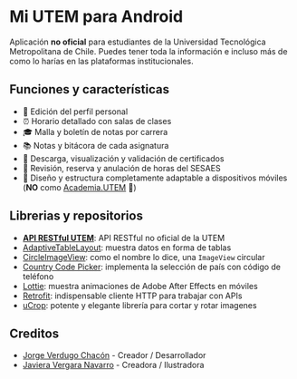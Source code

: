 # Mi UTEM para Android
Aplicación **no oficial** para estudiantes de la Universidad Tecnológica Metropolitana de Chile. Puedes tener toda la información e incluso más de como lo harías en las plataformas institucionales.
## Funciones y características
* 💁 Edición del perfil personal
* ⏰ Horario detallado con salas de clases
* 🎓 Malla y boletín de notas por carrera
* 📚 Notas y bitácora de cada asignatura
* 📃 Descarga, visualización y validación de certificados
* 🏥 Revisión, reserva y anulación de horas del SESAES
* 📱 Diseño y estructura completamente adaptable a dispositivos móviles (**NO** como [Academia.UTEM](https://academia.utem.cl/ "Academia UTEM") 🤭)
## Librerias y repositorios
* [**API RESTful UTEM**](https://github.com/mapacheverdugo/api-utem "Repositorio de GitHub de API RESTful UTEM"): API RESTful no oficial de la UTEM
* [AdaptiveTableLayout](https://github.com/Cleveroad/AdaptiveTableLayout "Repositorio de GitHub de AdaptiveTableLayout"): muestra datos en forma de tablas
* [CircleImageView](https://github.com/hdodenhof/CircleImageView "Repositorio de GitHub de CircleImageView"): como el nombre lo dice, una `ImageView` circular
* [Country Code Picker](https://github.com/hbb20/CountryCodePickerProject "Repositorio de GitHub de Country Code Picker"): implementa la selección de país con código de teléfono
* [Lottie](https://github.com/airbnb/lottie-android "Repositorio de GitHub de Lottie para Android"): muestra animaciones de Adobe After Effects en móviles
* [Retrofit](https://github.com/square/retrofit "Repositorio de GitHub de Retrofit"): indispensable cliente HTTP para trabajar con APIs
* [uCrop](https://github.com/Yalantis/uCrop "Repositorio de GitHub de uCrop"): potente y elegante librería para cortar y rotar imagenes
## Creditos
* [Jorge Verdugo Chacón](https://github.com/mapacheverdugo/ "GitHub de Jorge Verdugo Chacón") - Creador / Desarrollador
* [Javiera Vergara Navarro](https://github.com/pollitomayo/ "GitHub de Javiera Vergara Navarro") - Creadora / Ilustradora
